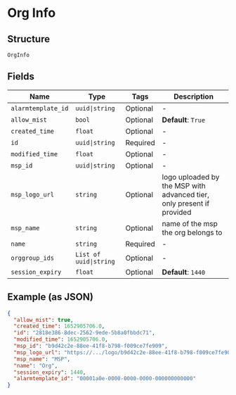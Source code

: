 
# Org Info

## Structure

`OrgInfo`

## Fields

| Name | Type | Tags | Description |
|  --- | --- | --- | --- |
| `alarmtemplate_id` | `uuid\|string` | Optional | - |
| `allow_mist` | `bool` | Optional | **Default**: `True` |
| `created_time` | `float` | Optional | - |
| `id` | `uuid\|string` | Required | - |
| `modified_time` | `float` | Optional | - |
| `msp_id` | `uuid\|string` | Optional | - |
| `msp_logo_url` | `string` | Optional | logo uploaded by the MSP with advanced tier, only present if provided |
| `msp_name` | `string` | Optional | name of the msp the org belongs to |
| `name` | `string` | Required | - |
| `orggroup_ids` | `List of uuid\|string` | Optional | - |
| `session_expiry` | `float` | Optional | **Default**: `1440` |

## Example (as JSON)

```json
{
  "allow_mist": true,
  "created_time": 1652905706.0,
  "id": "2818e386-8dec-2562-9ede-5b8a0fbbdc71",
  "modified_time": 1652905706.0,
  "msp_id": "b9d42c2e-88ee-41f8-b798-f009ce7fe909",
  "msp_logo_url": "https://.../logo/b9d42c2e-88ee-41f8-b798-f009ce7fe909.jpeg",
  "msp_name": "MSP",
  "name": "Org",
  "session_expiry": 1440,
  "alarmtemplate_id": "00001a0e-0000-0000-0000-000000000000"
}
```

